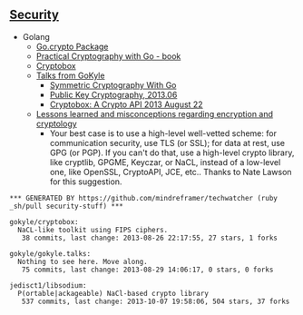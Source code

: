 ## [Security](http://security.stackexchange.com/)

  - Golang
    - [Go.crypto Package](http://godoc.org/code.google.com/p/go.crypto)
    - [Practical Cryptography with Go - book](http://book.gokyle.org/)
    - [Cryptobox](http://cryptobox.tyrfingr.is/)
    - [Talks from GoKyle](http://talks.gokyle.org/denver.gophers/2013/)
      - [Symmetric Cryptography With Go](http://denvergophers.com/2013-03/symmetric.slide)
      - [Public Key Cryptography, 2013.06](http://talks.gokyle.org/denver.gophers/2013/pkc.slide)
      - [Cryptobox: A Crypto API 2013 August 22](http://talks.gokyle.org/denver.gophers/2013/cryptobox.article)
    - [Lessons learned and misconceptions regarding encryption and cryptology](http://security.stackexchange.com/questions/2202/lessons-learned-and-misconceptions-regarding-encryption-and-cryptology)
      - Your best case is to use a high-level well-vetted scheme: for communication security, use TLS (or SSL); for data at rest, use GPG (or PGP). If you can't do that, use a high-level crypto library, like cryptlib, GPGME, Keyczar, or NaCL, instead of a low-level one, like OpenSSL, CryptoAPI, JCE, etc.. Thanks to Nate Lawson for this suggestion.

<!-- PROJECTS_LIST_START -->
    *** GENERATED BY https://github.com/mindreframer/techwatcher (ruby _sh/pull security-stuff) *** 

    gokyle/cryptobox:
      NaCL-like toolkit using FIPS ciphers.
       38 commits, last change: 2013-08-26 22:17:55, 27 stars, 1 forks

    gokyle/gokyle.talks:
      Nothing to see here. Move along.
       75 commits, last change: 2013-08-29 14:06:17, 0 stars, 0 forks

    jedisct1/libsodium:
      P(ortable|ackageable) NaCl-based crypto library
       537 commits, last change: 2013-10-07 19:58:06, 504 stars, 37 forks
<!-- PROJECTS_LIST_END -->
